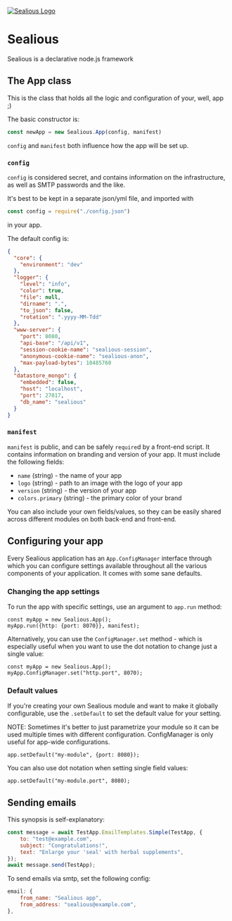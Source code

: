 [![Sealious Logo](https://cldup.com/ggbys1XotB.png)](http://sealious.github.io/)

# Sealious

Sealious is a declarative node.js framework

## The App class

This is the class that holds all the logic and configuration of your, well, app ;)

The basic constructor is: 

```js
const newApp = new Sealious.App(config, manifest)
```

`config` and `manifest` both influence how the app will be set up.

### `config`

`config` is considered secret, and contains information on the infrastructure, as well as SMTP passwords and the like.

It's best to be kept in a separate json/yml file, and imported with 

```js
const config = require("./config.json")
```

in your app.

The default config is: 

```json
{
  "core": {
    "environment": "dev"
  },
  "logger": {
    "level": "info",
    "color": true,
    "file": null,
    "dirname": ".",
    "to_json": false,
    "rotation": ".yyyy-MM-Tdd"
  },
  "www-server": {
    "port": 8080,
    "api-base": "/api/v1",
    "session-cookie-name": "sealious-session",
    "anonymous-cookie-name": "sealious-anon",
    "max-payload-bytes": 10485760
  },
  "datastore_mongo": {
    "embedded": false,
    "host": "localhost",
    "port": 27017,
    "db_name": "sealious"
  }
}
```

### `manifest`

`manifest` is public, and can be safely `require`d by a front-end script. It contains information on branding and version of your app. It must include the following fields:

* `name` (string) - the name of your app
* `logo` (string) - path to an image with the logo of your app
* `version` (string) - the version of your app 
* `colors.primary` (string) - the primary color of your brand

You can also include your own fields/values, so they can be easily shared across different modules on both back-end and front-end. 

## Configuring your app

Every Sealious application has an `App.ConfigManager` interface through which you can configure settings available throughout all the various components of your application. It comes with some sane defaults. 

### Changing the app settings

To run the app with specific settings, use an argument to `app.run` method:

```
const myApp = new Sealious.App();
myApp.run({http: {port: 8070}}, manifest);
```

Alternatively, you can use the `ConfigManager.set` method - which is especially useful when you want to use the dot notation to change just a single value:

```
const myApp = new Sealious.App();
myApp.ConfigManager.set("http.port", 8070);
```

### Default values

If you're creating your own Sealious module and want to make it globally configurable, use the `.setDefault` to set the default value for your setting.

NOTE: Sometimes it's better to just parametrize your module so it can be used multiple times with different configuration. ConfigManager is only useful for app-wide configurations.

```
app.setDefault("my-module", {port: 8080});
```

You can also use dot notation when setting single field values:

```
app.setDefault("my-module.port", 8080);
```


## Sending emails

This synopsis is self-explanatory:

```js
const message = await TestApp.EmailTemplates.Simple(TestApp, {
	to: "test@example.com",
	subject: "Congratulations!",
	text: "Enlarge your 'seal' with herbal supplements",
});
await message.send(TestApp);
```

To send emails via smtp, set the following config: 

```js
email: {
	from_name: "Sealious app",
	from_address: "sealious@example.com",
},
```
